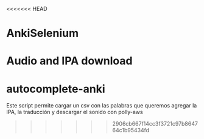 <<<<<<< HEAD
# AnkiSelenium
Audio and IPA download
=======
# autocomplete-anki
Este script permite cargar un csv con las palabras que queremos agregar la IPA, la traducción y descargar el sonido con polly-aws
>>>>>>> 2906cb667f14cc3f3721c97b864764c1b95434fd
